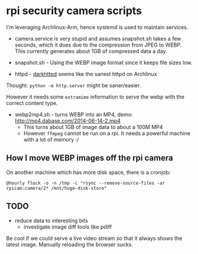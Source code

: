 # rpi security camera scripts

I'm leveraging Archlinux-Arm, hence systemd is used to maintain services.

* camera.service is very stupid and assumes snapshot.sh takes a few seconds, which it does due to the compression from JPEG to WEBP. This currently generates about 1GB of compressed data a day.

* snapshot.sh - Using the WEBP image format since it keeps file sizes low.

* httpd - [darkhttpd](http://unix4lyfe.org/darkhttpd/) seems like the sanest httpd on Archlinux

Thought: `python -m http.server` might be saner/easier.

However it needs some `extramime` information to serve the webp with the correct content type.

* webp2mp4.sh - turns WEBP into an MP4, demo: <http://mp4.dabase.com/2014-06-14-2.mp4>
	* This turns about 1GB of image data to about a 100M MP4
	* However `ffmpeg` cannot be run on a rpi. It needs a powerful machine with a lot of memory :/

## How I move WEBP images off the rpi camera

On another machine which has more disk space, there is a cronjob:

	@hourly flock -o -n /tmp -c "rsync --remove-source-files -ar rpicam:camera/2* /mnt/huge-disk-store"

## TODO

* reduce data to interesting bits
	* investigate image diff tools like pdiff

Be cool if we could serve a live video stream so that it always shows the
latest image. Manually reloading the browser sucks.
